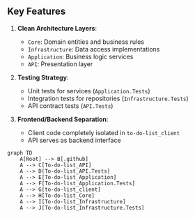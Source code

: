 
## Key Features

1. **Clean Architecture Layers**:
   - `Core`: Domain entities and business rules
   - `Infrastructure`: Data access implementations
   - `Application`: Business logic services
   - `API`: Presentation layer

2. **Testing Strategy**:
   - Unit tests for services (`Application.Tests`)
   - Integration tests for repositories (`Infrastructure.Tests`)
   - API contract tests (`API.Tests`)

3. **Frontend/Backend Separation**:
   - Client code completely isolated in `to-do-list_client`
   - API serves as backend interface

```mermaid
graph TD
    A[Root] --> B[.github]
    A --> C[To-do-list_API]
    A --> D[To-do-list_API.Tests]
    A --> E[To-do-list_Application]
    A --> F[To-do-list_Application.Tests]
    A --> G[to-do-list_client]
    A --> H[To-do-list_Core]
    A --> I[To-do-list_Infrastructure]
    A --> J[To-do-list_Infrastructure.Tests]
